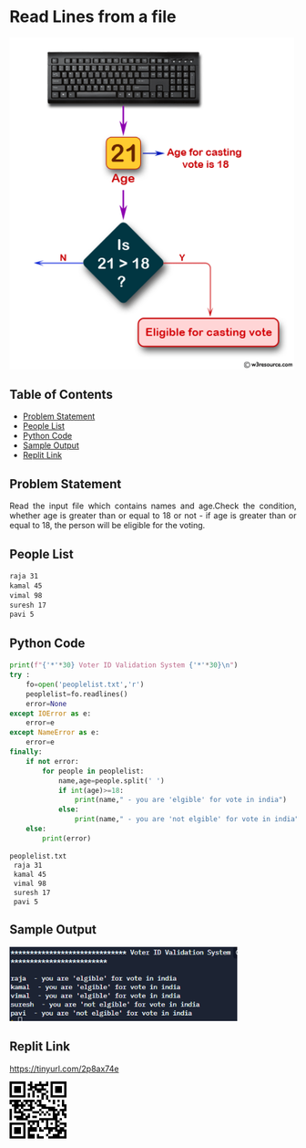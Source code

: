 # Read Lines from a file

<img src="./img/vote_img.png" style="width:500px;" class="center"/>

## Table of Contents

- [Problem Statement](#problem-statement)
- [People List](#people-list)
- [Python Code](#python-code)
- [Sample Output](#Sample-Output)
- [Replit Link](#replit-link)



## Problem Statement

<div align="justify"> <p>  Read the input file which contains names and age.Check the condition, whether age is greater than or equal to 18 or not - if age is greater than or equal to 18, the person will be eligible for the voting.  </div></p>

## People List
```txt
raja 31
kamal 45
vimal 98
suresh 17
pavi 5
```



## Python Code

```python
print(f"{'*'*30} Voter ID Validation System {'*'*30}\n")
try :
    fo=open('peoplelist.txt','r')
    peoplelist=fo.readlines()
    error=None
except IOError as e:
    error=e
except NameError as e:
    error=e
finally:
    if not error:
        for people in peoplelist:
            name,age=people.split(' ')
            if int(age)>=18:
                print(name," - you are 'elgible' for vote in india")
            else:
                print(name," - you are 'not elgible' for vote in india")
    else:
        print(error)

```
```text
peoplelist.txt
 raja 31
 kamal 45
 vimal 98
 suresh 17
 pavi 5
 ```

## Sample Output
<img src="./img/vote.PNG" style="width:400px;" class="center"/>

## Replit Link
https://tinyurl.com/2p8ax74e

<img src="./img/vote_replit.png" style="width:100px;"/>


